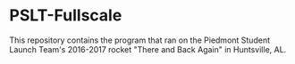 # PSLT-Fullscale
This repository contains the program that ran on the Piedmont Student Launch Team's 2016-2017 rocket "There and Back Again" in Huntsville, AL.
